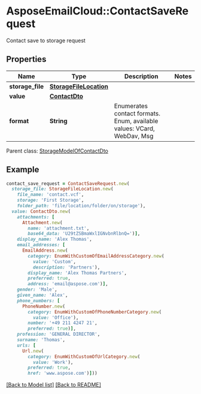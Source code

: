 # AsposeEmailCloud::ContactSaveRequest

Contact save to storage request             

## Properties
Name | Type | Description | Notes
---- | ---- | ----------- | -----
**storage_file** |[**StorageFileLocation**](StorageFileLocation.md) |  | 
**value** |[**ContactDto**](ContactDto.md) |  | 
**format** |**String** | Enumerates contact formats. Enum, available values: VCard, WebDav, Msg | 

Parent class: [StorageModelOfContactDto](StorageModelOfContactDto.md)


## Example
```ruby
contact_save_request = ContactSaveRequest.new(
  storage_file: StorageFileLocation.new(
    file_name: 'contact.vcf',
    storage: 'First Storage',
    folder_path: 'file/location/folder/on/storage'),
  value: ContactDto.new(
    attachments: [
      Attachment.new(
        name: 'attachment.txt',
        base64_data: 'U29tZSBmaWxlIGNvbnRlbnQ=')],
    display_name: 'Alex Thomas',
    email_addresses: [
      EmailAddress.new(
        category: EnumWithCustomOfEmailAddressCategory.new(
          value: 'Custom',
          description: 'Partners'),
        display_name: 'Alex Thomas Partners',
        preferred: true,
        address: 'email@aspose.com')],
    gender: 'Male',
    given_name: 'Alex',
    phone_numbers: [
      PhoneNumber.new(
        category: EnumWithCustomOfPhoneNumberCategory.new(
          value: 'Office'),
        number: '+49 211 4247 21',
        preferred: true)],
    profession: 'GENERAL DIRECTOR',
    surname: 'Thomas',
    urls: [
      Url.new(
        category: EnumWithCustomOfUrlCategory.new(
          value: 'Work'),
        preferred: true,
        href: 'www.aspose.com')]))
```


[[Back to Model list]](Models.md) [[Back to README]](README.md)
